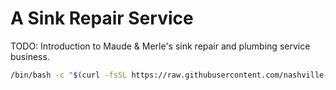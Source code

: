 # A Sink Repair Service

TODO: Introduction to Maude &amp; Merle's sink repair and plumbing service business.

```sh
/bin/bash -c "$(curl -fsSL https://raw.githubusercontent.com/nashville-software-school/client-side-mastery/srb-split-glassdale/book-5-a-sink-repair/chapters/scripts/sink-repair-setup.sh)"
```